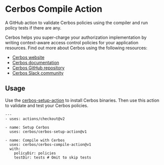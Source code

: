 # Cerbos Compile Action

A GitHub action to validate Cerbos policies using the compiler and run policy tests if there are any. 

Cerbos helps you super-charge your authorization implementation by writing context-aware access control policies for your application resources. Find out more about Cerbos using the following resources:

* [Cerbos website](https://cerbos.dev)
* [Cerbos documentation](https://docs.cerbos.dev)
* [Cerbos GitHub repository](https://github.com/cerbos/cerbos)
* [Cerbos Slack community](http://go.cerbos.io/slack)

## Usage

Use the [cerbos-setup-action](https://github.com/cerbos/cerbos-setup-action) to install Cerbos binaries. Then use this action to validate and test your Cerbos policies.


```
---
- uses: actions/checkout@v2

- name: Setup Cerbos
  uses: cerbos/cerbos-setup-action@v1

- name: Compile with Cerbos
  uses: cerbos/cerbos-compile-action@v1
  with:
    policyDir: policies
    testDir: tests # Omit to skip tests
```

